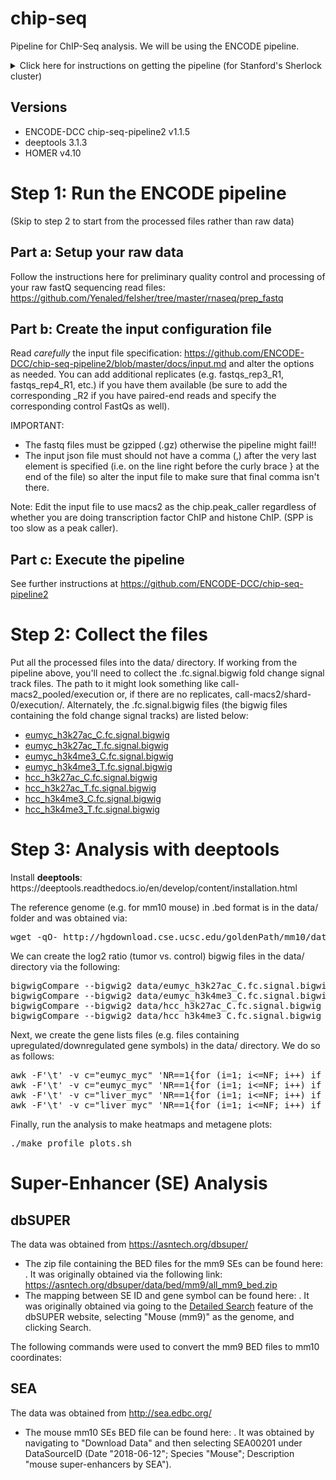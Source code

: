 # chip-seq
Pipeline for ChIP-Seq analysis. We will be using the ENCODE pipeline.
<details><summary>Click here for instructions on getting the pipeline (for Stanford's Sherlock cluster)</summary>
<p>Instructions for getting the pipeline onto Sherlock: https://github.com/ENCODE-DCC/chip-seq-pipeline2/blob/master/docs/tutorial_sherlock.md</p>
<p>We will be using Singularity so we won't be installing conda (i.e. disregard the step that specifies "For Conda users").</p>
<p>Within the new chip-seq-pipeline2 directory, edit the file <b>workflow_opts/sherlock.json</b> to remove /oak/stanford from singularity_bindpath (note: this is not necessary if the lab has paid for oak storage). Additionally, you might also want to consider having a dedicated directory within the lab group folder as a place to store all the sequencing data (e.g. /home/groups/dfelsher/delaneysequencing). In which case, you should create that directory (using mkdir) and then add that directory in singularity_bindpath. All in all, the resulting workflow_opts/sherlock.json file should look something like the following (note: v1.1.5 may be different depending on your version number):</p>
<pre>{
    "default_runtime_attributes" : {
        "slurm_partition" : "normal",
        "singularity_container" : "/home/groups/cherry/encode/pipeline_singularity_images/chip-seq-pipeline-v1.1.5.simg",
        "singularity_bindpath" : "/scratch,/lscratch,/home/groups/dfelsher/delaneysequencing,/home/groups/cherry/encode"
    }
}</pre>
</details>

## Versions

<ul>
    <li>ENCODE-DCC chip-seq-pipeline2 v1.1.5</li>
    <li>deeptools 3.1.3</li>
    <li>HOMER v4.10</li>
</ul>

# Step 1: Run the ENCODE pipeline

(Skip to step 2 to start from the processed files rather than raw data)

## Part a: Setup your raw data

Follow the instructions here for preliminary quality control and processing of your raw fastQ sequencing read files: https://github.com/Yenaled/felsher/tree/master/rnaseq/prep_fastq

## Part b: Create the input configuration file

Read <i>carefully</i> the input file specification: https://github.com/ENCODE-DCC/chip-seq-pipeline2/blob/master/docs/input.md and alter the options as needed. You can add additional replicates (e.g. fastqs_rep3_R1, fastqs_rep4_R1, etc.) if you have them available (be sure to add the corresponding _R2 if you have paired-end reads and specify the corresponding control FastQs as well).
<p>IMPORTANT:</p>
<ul>
    <li>The fastq files must be gzipped (.gz) otherwise the pipeline might fail!! </li>
    <li>The input json file must should not have a comma (,) after the very last element is specified (i.e. on the line right before the curly brace } at the end of the file) so alter the input file to make sure that final comma isn't there.</li>
 </ul>
 
Note: Edit the input file to use macs2 as the chip.peak_caller regardless of whether you are doing transcription factor ChIP and histone ChIP. (SPP is too slow as a peak caller).
 
## Part c: Execute the pipeline
 
See further instructions at https://github.com/ENCODE-DCC/chip-seq-pipeline2

# Step 2: Collect the files

Put all the processed files into the data/ directory. If working from the pipeline above, you'll need to collect the .fc.signal.bigwig fold change signal track files. The path to it might look something like call-macs2_pooled/execution or, if there are no replicates, call-macs2/shard-0/execution/. Alternately, the .fc.signal.bigwig files (the bigwig files containing the fold change signal tracks) are listed below:

<ul>
	<li><a href="https://github.com/Yenaled/felsher/releases/download/felsher/eumyc_h3k27ac_C.fc.signal.bigwig">eumyc_h3k27ac_C.fc.signal.bigwig</a></li>
	<li><a href="https://github.com/Yenaled/felsher/releases/download/felsher/eumyc_h3k27ac_T.fc.signal.bigwig">eumyc_h3k27ac_T.fc.signal.bigwig</a></li>
	<li><a href="https://github.com/Yenaled/felsher/releases/download/felsher/eumyc_h3k4me3_C.fc.signal.bigwig">eumyc_h3k4me3_C.fc.signal.bigwig</a></li>
	<li><a href="https://github.com/Yenaled/felsher/releases/download/felsher/eumyc_h3k4me3_T.fc.signal.bigwig">eumyc_h3k4me3_T.fc.signal.bigwig</a></li>
	<li><a href="https://github.com/Yenaled/felsher/releases/download/felsher/hcc_h3k27ac_C.fc.signal.bigwig">hcc_h3k27ac_C.fc.signal.bigwig</a></li>
	<li><a href="https://github.com/Yenaled/felsher/releases/download/felsher/hcc_h3k27ac_T.fc.signal.bigwig">hcc_h3k27ac_T.fc.signal.bigwig</a></li>
	<li><a href="https://github.com/Yenaled/felsher/releases/download/felsher/hcc_h3k4me3_C.fc.signal.bigwig">hcc_h3k4me3_C.fc.signal.bigwig</a></li>
	<li><a href="https://github.com/Yenaled/felsher/releases/download/felsher/hcc_h3k4me3_T.fc.signal.bigwig">hcc_h3k4me3_T.fc.signal.bigwig</a></li>
</ul>
	

# Step 3: Analysis with deeptools

<p>Install <b>deeptools</b>: https://deeptools.readthedocs.io/en/develop/content/installation.html</p>

The reference genome (e.g. for mm10 mouse) in .bed format is in the data/ folder and was obtained via:
<pre>wget -qO- http://hgdownload.cse.ucsc.edu/goldenPath/mm10/database/refGene.txt.gz | gunzip -c - | awk 'BEGIN{ OFS="\t" }{ print $3, $5, $6, $13, ".", $4  }' - > data/refGene.bed</pre>

We can create the log2 ratio (tumor vs. control) bigwig files in the data/ directory via the following:

<pre>
bigwigCompare --bigwig2 data/eumyc_h3k27ac_C.fc.signal.bigwig --bigwig1 data/eumyc_h3k27ac_T.fc.signal.bigwig --outFileName data/log2ratio_eumyc_h3k27ac.bigwig
bigwigCompare --bigwig2 data/eumyc_h3k4me3_C.fc.signal.bigwig --bigwig1 data/eumyc_h3k4me3_T.fc.signal.bigwig --outFileName data/log2ratio_eumyc_h3k4me3.bigwig
bigwigCompare --bigwig2 data/hcc_h3k27ac_C.fc.signal.bigwig --bigwig1 data/hcc_h3k27ac_T.fc.signal.bigwig --outFileName data/log2ratio_hcc_h3k27ac.bigwig
bigwigCompare --bigwig2 data/hcc_h3k4me3_C.fc.signal.bigwig --bigwig1 data/hcc_h3k4me3_T.fc.signal.bigwig --outFileName data/log2ratio_hcc_h3k4me3.bigwig
</pre>

Next, we create the gene lists files (e.g. files containing upregulated/downregulated gene symbols) in the data/ directory. We do so as follows:

<pre>
awk -F'\t' -v c="eumyc_myc" 'NR==1{for (i=1; i<=NF; i++) if ($i==c){p=i; break}; next} {print $p}' ../output/mouse_de/de_genes_down_symbols.txt > data/eumyc_down.txt
awk -F'\t' -v c="eumyc_myc" 'NR==1{for (i=1; i<=NF; i++) if ($i==c){p=i; break}; next} {print $p}' ../output/mouse_de/de_genes_up_symbols.txt > data/eumyc_up.txt
awk -F'\t' -v c="liver_myc" 'NR==1{for (i=1; i<=NF; i++) if ($i==c){p=i; break}; next} {print $p}' ../output/mouse_de/de_genes_down_symbols.txt > data/hcc_down.txt
awk -F'\t' -v c="liver_myc" 'NR==1{for (i=1; i<=NF; i++) if ($i==c){p=i; break}; next} {print $p}' ../output/mouse_de/de_genes_up_symbols.txt > data/hcc_up.txt
</pre>

Finally, run the analysis to make heatmaps and metagene plots:

<pre>./make_profile_plots.sh</pre>

# Super-Enhancer (SE) Analysis

## dbSUPER

The data was obtained from https://asntech.org/dbsuper/

* The zip file containing the BED files for the mm9 SEs can be found here: . It was originally obtained via the following link: https://asntech.org/dbsuper/data/bed/mm9/all_mm9_bed.zip
* The mapping between SE ID and gene symbol can be found here: . It was originally obtained via going to the <a href="https://asntech.org/dbsuper/adv_search.php">Detailed Search</a> feature of the dbSUPER website, selecting "Mouse (mm9)" as the genome, and clicking Search.

The following commands were used to convert the mm9 BED files to mm10 coordinates:

## SEA

The data was obtained from http://sea.edbc.org/

* The mouse mm10 SEs BED file can be found here: . It was obtained by navigating to "Download Data" and then selecting SEA00201	under DataSourceID (Date "2018-06-12"; Species "Mouse"; Description "mouse super-enhancers by SEA").
